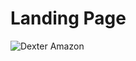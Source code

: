 # Landing Page
![Dexter Amazon](https://user-images.githubusercontent.com/108549505/187258394-386cfac7-83a7-4918-bea5-ad474ca19bc4.PNG)
